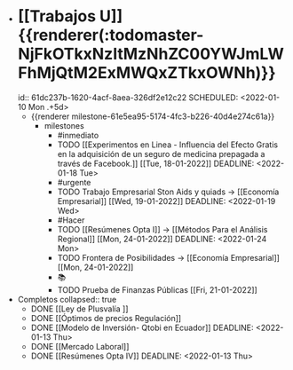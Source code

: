 - # [[Trabajos U]]  {{renderer(:todomaster-NjFkOTkxNzItMzNhZC00YWJmLWFhMjQtM2ExMWQxZTkxOWNh)}}
  id:: 61dc237b-1620-4acf-8aea-326df2e12c22
  SCHEDULED: <2022-01-10 Mon .+5d>
	- {{renderer milestone-61e5ea95-5174-4fc3-b226-40d4e274c61a}}
		- milestones
			- #inmediato
			- TODO [[Experimentos  en Linea - Influencia del Efecto Gratis en la adquisición de un seguro de medicina prepagada a través de Facebook.]] [[Tue, 18-01-2022]] 
			  DEADLINE: <2022-01-18 Tue>
			- #urgente
			- TODO Trabajo Empresarial Ston Aids y quiads → [[Economía Empresarial]] [[Wed, 19-01-2022]] 
			  DEADLINE: <2022-01-19 Wed>
			- #Hacer
			- TODO [[Resúmenes Opta I]] → [[Métodos Para el Análisis Regional]] [[Mon, 24-01-2022]] 
			  DEADLINE: <2022-01-24 Mon>
			- TODO Frontera de Posibilidades → [[Economía Empresarial]] [[Mon, 24-01-2022]]
			- ​📚​
			- TODO Prueba de Finanzas Públicas [[Fri, 21-01-2022]]
- Completos
  collapsed:: true
	- DONE [[Ley de Plusvalía ]]
	- DONE [[Óptimos de precios Regulación]]
	- DONE [[Modelo de Inversión- Qtobi en Ecuador]]
	  DEADLINE: <2022-01-13 Thu>
	- DONE [[Mercado Laboral]]
	- DONE [[Resúmenes Opta IV]]
	  DEADLINE: <2022-01-13 Thu>